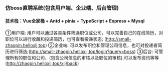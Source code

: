 ### 仿boss直聘系统(包含用户端、企业端、后台管理)
#### 技术栈：Vue全家桶 + Antd + pinia + TypeScript + Express + Mysql 
①用户端: 用户可以通过各类条件筛选职位或公司，可以完善自己的在线简历，对职位可以进行收藏和投递简历，也可查看投递状态;  (http://small-zhaopin.helloxlj.top) 
②企业端: 可以发布职位和管理公司信息，也可对投递者简历进行筛选;(http://small-zhaopin.helloxlj.top/login?query=boss)
③后台: 可管理所有的职位和公司，(包含公司信息的审核以及职位的审核),可以发布资讯等等(http://zhaopin.helloxlj.top/xlj/back)